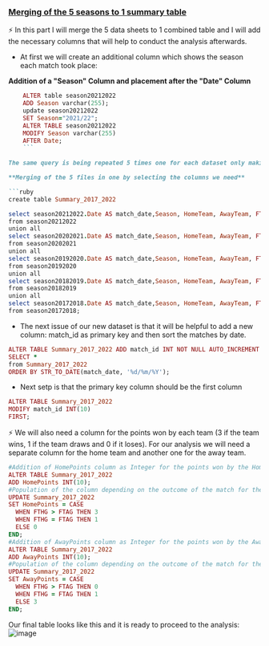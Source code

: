 ### <ins>Merging of the 5 seasons to 1 summary table</ins>

:zap: In this part I will merge the 5 data sheets to 1 combined table and I will add the necessary columns that will help to conduct the analysis afterwards.

- At first we will create an additional column which shows the season each match took place:

**Addition of a "Season" Column and placement after the "Date" Column**
```ruby
    ALTER table season20212022
    ADD Season varchar(255);
    update season20212022
    SET Season="2021/22";
    ALTER TABLE season20212022
    MODIFY Season varchar(255)
    AFTER Date;
    ```
    
The same query is being repeated 5 times one for each dataset only making the necessary changes in the table name and the desired season name.

**Merging of the 5 files in one by selecting the columns we need**

```ruby
create table Summary_2017_2022

select season20212022.Date AS match_date,Season, HomeTeam, AwayTeam, FTHG, FTAG, FTR, HTHG, HTAG, HTR, Referee, HS, season20212022.AS, HST, AST, HF, AF, HC, AC, HY, AY, HR, AR, B365H, B365D, B365A
from season20212022
union all 
select season20202021.Date AS match_date,Season, HomeTeam, AwayTeam, FTHG, FTAG, FTR, HTHG, HTAG, HTR, Referee, HS, season20202021.AS, HST, AST, HF, AF, HC, AC, HY, AY, HR, AR, B365H, B365D, B365A
from season20202021
union all 
select season20192020.Date AS match_date,Season, HomeTeam, AwayTeam, FTHG, FTAG, FTR, HTHG, HTAG, HTR, Referee, HS, season20192020.AS, HST, AST, HF, AF, HC, AC, HY, AY, HR, AR, B365H, B365D, B365A
from season20192020
union all 
select season20182019.Date AS match_date,Season, HomeTeam, AwayTeam, FTHG, FTAG, FTR, HTHG, HTAG, HTR, Referee, HS, season20182019.AS, HST, AST, HF, AF, HC, AC, HY, AY, HR, AR, B365H, B365D, B365A
from season20182019
union all 
select season20172018.Date AS match_date,Season, HomeTeam, AwayTeam, FTHG, FTAG, FTR, HTHG, HTAG, HTR, Referee, HS, season20172018.AS, HST, AST, HF, AF, HC, AC, HY, AY, HR, AR, B365H, B365D, B365A
from season20172018;
```

- The next issue of our new dataset is that it will be helpful to add a new column: match_id as primary key and then sort the matches by date.

```ruby
ALTER TABLE Summary_2017_2022 ADD match_id INT NOT NULL AUTO_INCREMENT PRIMARY KEY;
SELECT *
from Summary_2017_2022
ORDER BY STR_TO_DATE(match_date, '%d/%m/%Y');
```

- Next setp is that the primary key column should be the first column

```ruby
ALTER TABLE Summary_2017_2022
MODIFY match_id INT(10)
FIRST;
```

:zap: We will also need a column for the points won by each team (3 if the team wins, 1 if the team draws and 0 if it loses).
For our analysis we will need a separate column for the home team and another one for the away team.

```ruby
#Addition of HomePoints column as Integer for the points won by the Home Team 
ALTER TABLE Summary_2017_2022
ADD HomePoints INT(10);
#Population of the column depending on the outcome of the match for the Home Team
UPDATE Summary_2017_2022
SET HomePoints = CASE
  WHEN FTHG > FTAG THEN 3
  WHEN FTHG = FTAG THEN 1
  ELSE 0
END;
#Addition of AwayPoints column as Integer for the points won by the Away Team 
ALTER TABLE Summary_2017_2022
ADD AwayPoints INT(10);
#Population of the column depending on the outcome of the match for the Away Team
UPDATE Summary_2017_2022
SET AwayPoints = CASE
  WHEN FTHG > FTAG THEN 0
  WHEN FTHG = FTAG THEN 1
  ELSE 3
END;
```
Our final table looks like this and it is ready to proceed to the analysis:
![image](https://user-images.githubusercontent.com/69303154/206854923-8cb6a770-0a9c-4437-8105-03ccf902982b.png)
